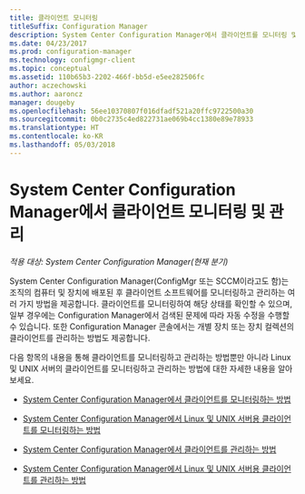 ```yaml
---
title: 클라이언트 모니터링
titleSuffix: Configuration Manager
description: System Center Configuration Manager에서 클라이언트를 모니터링 및 관리하는 방법을 알아봅니다.
ms.date: 04/23/2017
ms.prod: configuration-manager
ms.technology: configmgr-client
ms.topic: conceptual
ms.assetid: 110b65b3-2202-466f-bb5d-e5ee282506fc
author: aczechowski
ms.author: aaroncz
manager: dougeby
ms.openlocfilehash: 56ee10370807f016dfadf521a20ffc9722500a30
ms.sourcegitcommit: 0b0c2735c4ed822731ae069b4cc1380e89e78933
ms.translationtype: HT
ms.contentlocale: ko-KR
ms.lasthandoff: 05/03/2018
---
```

# <a name="monitor-and-manage-clients-in-system-center-configuration-manager"></a>System Center Configuration Manager에서 클라이언트 모니터링 및 관리

*적용 대상: System Center Configuration Manager(현재 분기)*

System Center Configuration Manager(ConfigMgr 또는 SCCM이라고도 함)는 조직의 컴퓨터 및 장치에 배포된 후 클라이언트 소프트웨어를 모니터링하고 관리하는 여러 가지 방법을 제공합니다.  클라이언트를 모니터링하여 해당 상태를 확인할 수 있으며, 일부 경우에는 Configuration Manager에서 검색된 문제에 따라 자동 수정을 수행할 수 있습니다. 또한 Configuration Manager 콘솔에서는 개별 장치 또는 장치 컬렉션의 클라이언트를 관리하는 방법도 제공합니다.  

 다음 항목의 내용을 통해 클라이언트를 모니터링하고 관리하는 방법뿐만 아니라 Linux 및 UNIX 서버의 클라이언트를 모니터링하고 관리하는 방법에 대한 자세한 내용을 알아보세요.  

-   [System Center Configuration Manager에서 클라이언트를 모니터링하는 방법](../../../core/clients/manage/monitor-clients.md)  

-   [System Center Configuration Manager에서 Linux 및 UNIX 서버용 클라이언트를 모니터링하는 방법](../../../core/clients/manage/monitor-clients-for-linux-and-unix-servers.md)  

-   [System Center Configuration Manager에서 클라이언트를 관리하는 방법](../../../core/clients/manage/manage-clients.md)  

-   [System Center Configuration Manager에서 Linux 및 UNIX 서버용 클라이언트를 관리하는 방법](../../../core/clients/manage/manage-clients-for-linux-and-unix-servers.md)  
